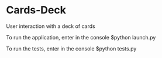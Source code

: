 # Cards-Deck
User interaction with a deck of cards

To run the application, enter in the console 
$python launch.py

To run the tests, enter in the console
$python tests.py
